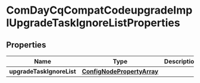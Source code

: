 

# ComDayCqCompatCodeupgradeImplUpgradeTaskIgnoreListProperties

## Properties

Name | Type | Description | Notes
------------ | ------------- | ------------- | -------------
**upgradeTaskIgnoreList** | [**ConfigNodePropertyArray**](ConfigNodePropertyArray.md) |  |  [optional]



